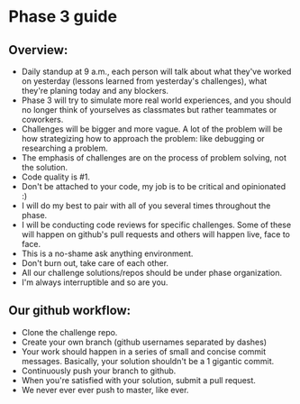 # Phase 3 guide

## Overview:

- Daily standup at 9 a.m., each person will talk about what they've worked on yesterday (lessons learned from yesterday's challenges), what they're planing today and any blockers.
- Phase 3 will try to simulate more real world experiences, and you should no longer think of yourselves as classmates but rather teammates or coworkers.
- Challenges will be bigger and more vague. A lot of the problem will be how strategizing how to approach the problem: like debugging or researching a problem.
- The emphasis of challenges are on the process of problem solving, not the solution.
- Code quality is #1.
- Don't be attached to your code, my job is to be critical and opinionated :)
- I will do my best to pair with all of you several times throughout the phase.
- I will be conducting code reviews for specific challenges. Some of these will happen on github's pull requests and others will happen live, face to face.
- This is a no-shame ask anything environment.
- Don't burn out, take care of each other.
- All our challenge solutions/repos should be under phase organization.
- I'm always interruptible and so are you.

## Our github workflow:

- Clone the challenge repo.
- Create your own branch (github usernames separated by dashes)
- Your work should happen in a series of small and concise commit messages. Basically, your solution shouldn't be a 1 gigantic commit.
- Continuously push your branch to github.
- When you're satisfied with your solution, submit a pull request.
- We never ever ever push to master, like ever.
